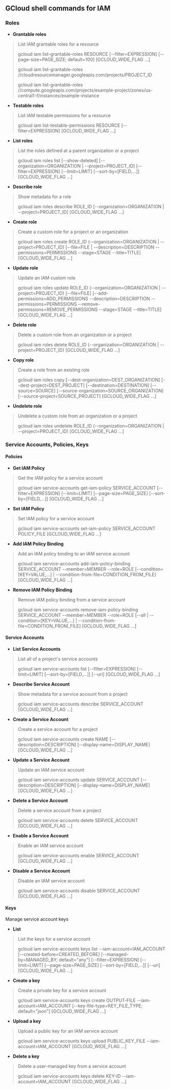 ## GCloud shell commands for IAM

### Roles

* **Grantable roles**
> List IAM grantable roles for a resource
> 
> gcloud iam list-grantable-roles RESOURCE [--filter=EXPRESSION] [--page-size=PAGE_SIZE; default=100] [GCLOUD_WIDE_FLAG …]
>
> gcloud iam list-grantable-roles //cloudresourcemanager.googleapis.com/projects/PROJECT_ID
> 
> gcloud iam list-grantable-roles //compute.googleapis.com/projects/example-project/zones/us-central1-f/instances/example-instance
> 
* **Testable roles**
> List IAM testable permissions for a resource
> 
> gcloud iam list-testable-permissions RESOURCE [--filter=EXPRESSION] [GCLOUD_WIDE_FLAG …]
> 
* **List roles**
> List the roles defined at a parent organization or a project
> 
>  gcloud iam roles list [--show-deleted] [--organization=ORGANIZATION     | --project=PROJECT_ID] [--filter=EXPRESSION] [--limit=LIMIT] [--sort-by=[FIELD,…]] [GCLOUD_WIDE_FLAG …]

* **Describe role**
> Show metadata for a role
> 
> gcloud iam roles describe ROLE_ID [--organization=ORGANIZATION     | --project=PROJECT_ID] [GCLOUD_WIDE_FLAG …]

* **Create role**
> Create a custom role for a project or an organization
> 
> gcloud iam roles create ROLE_ID (--organization=ORGANIZATION     | --project=PROJECT_ID) [--file=FILE     | --description=DESCRIPTION --permissions=PERMISSIONS --stage=STAGE --title=TITLE] [GCLOUD_WIDE_FLAG …]
 
 * **Update role**
 > Update an IAM custom role
 > 
 > gcloud iam roles update ROLE_ID (--organization=ORGANIZATION     | --project=PROJECT_ID) [--file=FILE] [--add-permissions=ADD_PERMISSIONS --description=DESCRIPTION --permissions=PERMISSIONS --remove-permissions=REMOVE_PERMISSIONS --stage=STAGE --title=TITLE] [GCLOUD_WIDE_FLAG …]
 
 * **Delete role**
 > Delete a custom role from an organization or a project
 > 
 > gcloud iam roles delete ROLE_ID (--organization=ORGANIZATION     | --project=PROJECT_ID) [GCLOUD_WIDE_FLAG …]

* **Copy role**
> Create a role from an existing role
> 
> gcloud iam roles copy [--dest-organization=DEST_ORGANIZATION] [--dest-project=DEST_PROJECT] [--destination=DESTINATION] [--source=SOURCE] [--source-organization=SOURCE_ORGANIZATION] [--source-project=SOURCE_PROJECT] [GCLOUD_WIDE_FLAG …]

* **Undelete role**
> Undelete a custom role from an organization or a project
> 
> gcloud iam roles undelete ROLE_ID (--organization=ORGANIZATION     | --project=PROJECT_ID) [GCLOUD_WIDE_FLAG …]

### Service Accounts, Policies, Keys

#### Policies
* **Get IAM Policy**
> Get the IAM policy for a service account
> 
> gcloud iam service-accounts get-iam-policy SERVICE_ACCOUNT [--filter=EXPRESSION] [--limit=LIMIT] [--page-size=PAGE_SIZE] [--sort-by=[FIELD,…]] [GCLOUD_WIDE_FLAG …]
> 
* **Set IAM Policy**
> Set IAM policy for a service account
> 
> gcloud iam service-accounts set-iam-policy SERVICE_ACCOUNT POLICY_FILE [GCLOUD_WIDE_FLAG …]
> 
* **Add IAM Policy Binding**
> Add an IAM policy binding to an IAM service account
>  
>  gcloud iam service-accounts add-iam-policy-binding SERVICE_ACCOUNT --member=MEMBER --role=ROLE [--condition=[KEY=VALUE,…]     | --condition-from-file=CONDITION_FROM_FILE] [GCLOUD_WIDE_FLAG …]
>   
* **Remove IAM Policy Binding**
> Remove IAM policy binding from a service account
>  
>  gcloud iam service-accounts remove-iam-policy-binding SERVICE_ACCOUNT --member=MEMBER --role=ROLE [--all     | --condition=[KEY=VALUE,…]     | --condition-from-file=CONDITION_FROM_FILE] [GCLOUD_WIDE_FLAG …]
>   
#### Service Accounts
* **List Service Accounts**
> List all of a project's service accounts
>  
>  gcloud iam service-accounts list [--filter=EXPRESSION] [--limit=LIMIT] [--sort-by=[FIELD,…]] [--uri] [GCLOUD_WIDE_FLAG …]
>   
* **Describe Service Account**
> Show metadata for a service account from a project
>  
>  gcloud iam service-accounts describe SERVICE_ACCOUNT [GCLOUD_WIDE_FLAG …]
>   
* **Create a Service Account**
> Create a service account for a project
>  
>  gcloud iam service-accounts create NAME [--description=DESCRIPTION] [--display-name=DISPLAY_NAME] [GCLOUD_WIDE_FLAG …]
>   
* **Update a Service Account**
> Update an IAM service account
>  
>  gcloud iam service-accounts update SERVICE_ACCOUNT [--description=DESCRIPTION] [--display-name=DISPLAY_NAME] [GCLOUD_WIDE_FLAG …]
>   
* **Delete a Service Account**
> Delete a service account from a project
>  
>  gcloud iam service-accounts delete SERVICE_ACCOUNT [GCLOUD_WIDE_FLAG …]
>   
* **Enable a Service Account**
> Enable an IAM service account
>  
>  gcloud iam service-accounts enable SERVICE_ACCOUNT [GCLOUD_WIDE_FLAG …]
>   
* **Disable a Service Account**
> Disable an IAM service account
>  
> gcloud iam service-accounts disable SERVICE_ACCOUNT [GCLOUD_WIDE_FLAG …]
> 
#### Keys
Manage service account keys

* **List**
> List the keys for a service account
>  
>  gcloud iam service-accounts keys list --iam-account=IAM_ACCOUNT [--created-before=CREATED_BEFORE] [--managed-by=MANAGED_BY; default="any"] [--filter=EXPRESSION] [--limit=LIMIT] [--page-size=PAGE_SIZE] [--sort-by=[FIELD,…]] [--uri] [GCLOUD_WIDE_FLAG …]
>   
* **Create a key**
> Create a private key for a service account
>  
>  gcloud iam service-accounts keys create OUTPUT-FILE --iam-account=IAM_ACCOUNT [--key-file-type=KEY_FILE_TYPE; default="json"] [GCLOUD_WIDE_FLAG …]
> 
* **Upload a key**
> Upload a public key for an IAM service account
>  
>  gcloud iam service-accounts keys upload PUBLIC_KEY_FILE --iam-account=IAM_ACCOUNT [GCLOUD_WIDE_FLAG …]
>    
* **Delete a key**
> Delete a user-managed key from a service account
>  
>  gcloud iam service-accounts keys delete KEY-ID --iam-account=IAM_ACCOUNT [GCLOUD_WIDE_FLAG …]
>  


